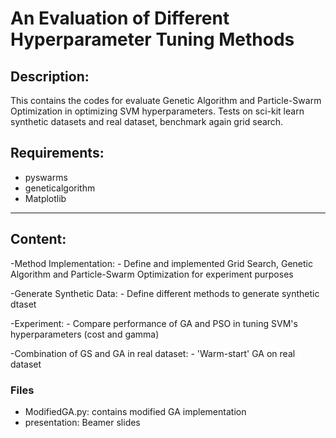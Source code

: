 # An Evaluation of Different Hyperparameter Tuning Methods

## Description:
This contains the codes for evaluate Genetic Algorithm and Particle-Swarm Optimization in optimizing SVM hyperparameters. Tests on sci-kit learn synthetic datasets and real dataset, benchmark again grid search.

## Requirements:
- pyswarms
- geneticalgorithm 
- Matplotlib

---
## Content:
-Method Implementation:
	- Define and implemented Grid Search, Genetic Algorithm and Particle-Swarm Optimization for experiment purposes

-Generate Synthetic Data:
	- Define different methods to generate synthetic dtaset

-Experiment:
	- Compare performance of GA and PSO in tuning SVM's hyperparameters (cost and gamma)

-Combination of GS and GA in real dataset:
	- 'Warm-start' GA on real dataset

### Files
- ModifiedGA.py: contains modified GA implementation
- presentation: Beamer slides
